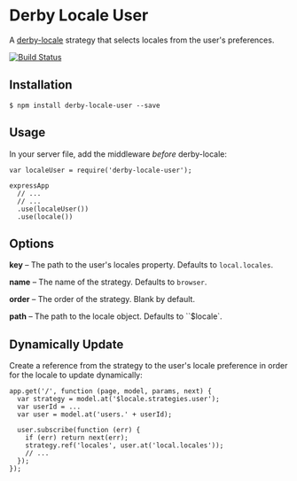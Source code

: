 Derby Locale User
=================

A [derby-locale](https://github.com/psirenny/derby-locale) strategy that selects locales from the user's preferences.

[![Build Status](https://travis-ci.org/psirenny/derby-locale-user.png?branch=master)](https://travis-ci.org/psirenny/derby-locale-user)

Installation
------------

    $ npm install derby-locale-user --save

Usage
-----

In your server file, add the middleware *before* derby-locale:

    var localeUser = require('derby-locale-user');

    expressApp
      // ...
      // ...
      .use(localeUser())
      .use(locale())

Options
-------

**key** – The path to the user's locales property. Defaults to `local.locales`.

**name** – The name of the strategy. Defaults to `browser`.

**order** – The order of the strategy. Blank by default.

**path** – The path to the locale object. Defaults to ``$locale`.

Dynamically Update
------------------

Create a reference from the strategy to the user's locale preference in order for the locale to update dynamically:

    app.get('/', function (page, model, params, next) {
      var strategy = model.at('$locale.strategies.user');
      var userId = ...
      var user = model.at('users.' + userId);

      user.subscribe(function (err) {
        if (err) return next(err);
        strategy.ref('locales', user.at('local.locales'));  
        // ...
      });
    });
